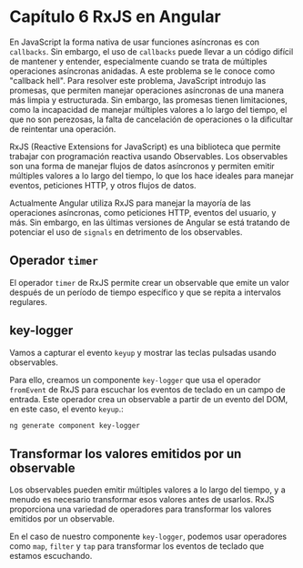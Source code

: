 # Capítulo 6 RxJS en Angular

En JavaScript la forma nativa de usar funciones asíncronas es con `callbacks`. Sin embargo, el uso de `callbacks` puede llevar a un código difícil de mantener y entender, especialmente cuando se trata de múltiples operaciones asíncronas anidadas. A este problema se le conoce como "callback hell". Para resolver este problema, JavaScript introdujo las promesas, que permiten manejar operaciones asíncronas de una manera más limpia y estructurada. Sin embargo, las promesas tienen limitaciones, como la incapacidad de manejar múltiples valores a lo largo del tiempo, el que no son perezosas, la falta de cancelación de operaciones o la dificultar de reintentar una operación.

RxJS (Reactive Extensions for JavaScript) es una biblioteca que permite trabajar con programación reactiva usando Observables. Los observables son una forma de manejar flujos de datos asíncronos y permiten emitir múltiples valores a lo largo del tiempo, lo que los hace ideales para manejar eventos, peticiones HTTP, y otros flujos de datos.

Actualmente Angular utiliza RxJS para manejar la mayoría de las operaciones asíncronas, como peticiones HTTP, eventos del usuario, y más. Sin embargo, en las últimas versiones de Angular se está tratando de potenciar el uso de `signals` en detrimento de los observables.

## Operador `timer`

El operador `timer` de RxJS permite crear un observable que emite un valor después de un período de tiempo específico y que se repita a intervalos regulares.

## key-logger

Vamos a capturar el evento `keyup` y mostrar las teclas pulsadas usando observables.

Para ello, creamos un componente `key-logger` que usa el operador `fromEvent` de RxJS para escuchar los eventos de teclado en un campo de entrada. Este operador crea un observable a partir de un evento del DOM, en este caso, el evento `keyup`.:

```bash
ng generate component key-logger
```

## Transformar los valores emitidos por un observable

Los observables pueden emitir múltiples valores a lo largo del tiempo, y a menudo es necesario transformar esos valores antes de usarlos. RxJS proporciona una variedad de operadores para transformar los valores emitidos por un observable.

En el caso de nuestro componente `key-logger`, podemos usar operadores como `map`, `filter` y `tap` para transformar los eventos de teclado que estamos escuchando.